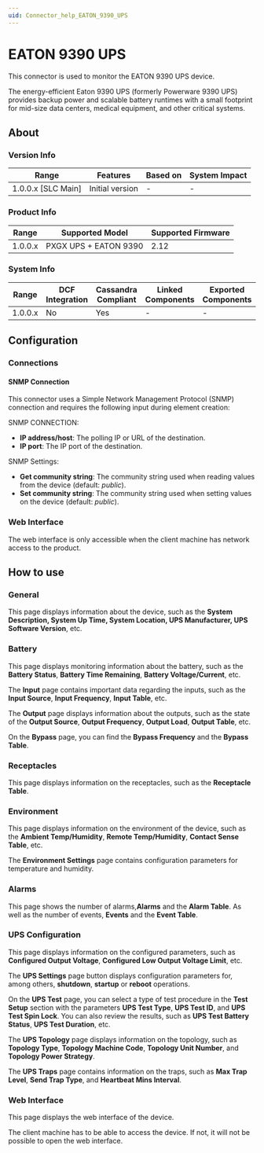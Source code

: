 ```yaml
---
uid: Connector_help_EATON_9390_UPS
---
```


# EATON 9390 UPS

This connector is used to monitor the EATON 9390 UPS device.

The energy-efficient Eaton 9390 UPS (formerly Powerware 9390 UPS) provides backup power and scalable battery runtimes with a small footprint for mid-size data centers, medical equipment, and other critical systems.

## About

### Version Info

| Range              | Features        | Based on | System Impact |
|--------------------|-----------------|----------|---------------|
| 1.0.0.x [SLC Main] | Initial version | -        | -             |

### Product Info

| Range   | Supported Model       | Supported Firmware |
|---------|-----------------------|--------------------|
| 1.0.0.x | PXGX UPS + EATON 9390 | 2.12               |

### System Info

| Range   | DCF Integration | Cassandra Compliant | Linked Components | Exported Components |
|---------|-----------------|---------------------|-------------------|---------------------|
| 1.0.0.x | No              | Yes                 | -                 | -                   |

## Configuration

### Connections

#### SNMP Connection

This connector uses a Simple Network Management Protocol (SNMP) connection and requires the following input during element creation:

SNMP CONNECTION:

- **IP address/host**: The polling IP or URL of the destination.
- **IP port**: The IP port of the destination.

SNMP Settings:

- **Get community string**: The community string used when reading values from the device (default: *public*).
- **Set community string**: The community string used when setting values on the device (default: *public*).

### Web Interface

The web interface is only accessible when the client machine has network access to the product.

## How to use

### General

This page displays information about the device, such as the **System Description, System Up Time, System Location, UPS Manufacturer, UPS Software Version**, etc.

### Battery

This page displays monitoring information about the battery, such as the **Battery Status**, **Battery Time Remaining**, **Battery Voltage/Current**, etc.

The **Input** page contains important data regarding the inputs, such as the **Input Source**, **Input Frequency**, **Input Table**, etc.

The **Output** page displays information about the outputs, such as the state of the **Output Source**, **Output Frequency**, **Output Load**, **Output Table**, etc.

On the **Bypass** page, you can find the **Bypass Frequency** and the **Bypass Table**.

### Receptacles

This page displays information on the receptacles, such as the **Receptacle Table**.

### Environment

This page displays information on the environment of the device, such as the **Ambient Temp/Humidity**, **Remote Temp/Humidity**, **Contact Sense Table**, etc.

The **Environment Settings** page contains configuration parameters for temperature and humidity.

### Alarms

This page shows the number of alarms,**Alarms** and the **Alarm Table**. As well as the number of events, **Events** and the **Event Table**.

### UPS Configuration

This page displays information on the configured parameters, such as **Configured Output Voltage**, **Configured Low Output Voltage Limit**, etc.

The **UPS Settings** page button displays configuration parameters for, among others, **shutdown**, **startup** or **reboot** operations.

On the **UPS Test** page, you can select a type of test procedure in the **Test Setup** section with the parameters **UPS Test Type**, **UPS Test ID**, and **UPS Test Spin Lock**. You can also review the results, such as **UPS Test Battery Status**, **UPS Test Duration**, etc.

The **UPS Topology** page displays information on the topology, such as **Topology Type**, **Topology Machine Code**, **Topology Unit Number**, and **Topology Power Strategy**.

The **UPS Traps** page contains information on the traps, such as **Max Trap Level**, **Send Trap Type**, and **Heartbeat Mins Interval**.

### Web Interface

This page displays the web interface of the device.

The client machine has to be able to access the device. If not, it will not be possible to open the web interface.
